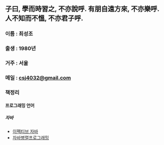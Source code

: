 ## 子曰, 學而時習之, 不亦說呼. 有朋自遠方來, 不亦樂呼. 人不知而不慍, 不亦君子呼.

### 이름 : 최성조
### 출생 : 1980년
### 거주 : 서울
### 메일 : csj4032@gmail.com

### 책정리
#### 프로그래밍 언어
##### 자바 
* [이펙티브 자바](https://github.com/csj4032/enjoy-book/blob/master/%ED%94%84%EB%A1%9C%EA%B7%B8%EB%9E%98%EB%B0%8D_%EC%96%B8%EC%96%B4/%EC%9E%90%EB%B0%94/%EC%9D%B4%ED%8E%99%ED%8B%B0%EB%B8%8C%EC%9E%90%EB%B0%94.md)
* [자바병렬프로그래밍](https://github.com/csj4032/enjoy-book/blob/master/%ED%94%84%EB%A1%9C%EA%B7%B8%EB%9E%98%EB%B0%8D_%EC%96%B8%EC%96%B4/%EC%9E%90%EB%B0%94/%EC%9E%90%EB%B0%94%EB%B3%91%EB%A0%AC%ED%94%84%EB%A1%9C%EA%B7%B8%EB%9E%98%EB%B0%8D.md)